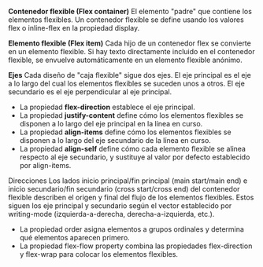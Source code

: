 **Contenedor flexible (Flex container)**
El elemento "padre" que contiene los elementos flexibles. Un contenedor flexible se define usando los valores flex o inline-flex en la propiedad display.

**Elemento flexible (Flex item)**
Cada hijo de un contenedor flex se convierte en un elemento flexible. Si hay texto directamente incluido en el contenedor flexible, se envuelve automáticamente en un elemento flexible anónimo.

**Ejes**
Cada diseño de "caja flexible" sigue dos ejes. El eje principal es el eje a lo largo del cual los elementos flexibles se suceden unos a otros. El eje secundario es el eje perpendicular al eje principal.

* La propiedad **flex-direction** establece el eje principal.
* La propiedad **justify-content** define cómo los elementos flexibles se disponen a lo largo del eje principal en la línea en curso.
* La propiedad **align-items** define cómo los elementos flexibles se disponen a lo largo del eje secundario de la línea en curso.
* La propiedad **align-self** define cómo cada elemento flexible se alinea respecto al eje secundario, y sustituye al valor por defecto establecido por align-items.

Direcciones
Los lados inicio principal/fin principal (main start/main end) e inicio secundario/fin secundario (cross start/cross end) del contenedor flexible describen el origen y final del flujo de los elementos flexibles. Estos siguen los eje principal y secundario según el vector establecido por writing-mode (izquierda-a-derecha, derecha-a-izquierda, etc.).

* La propiedad order asigna elementos a grupos ordinales y determina qué elementos aparecen primero.
* La propiedad flex-flow property combina las propiedades flex-direction y flex-wrap para colocar los elementos flexibles.

